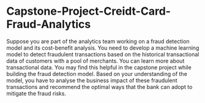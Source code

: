 # Capstone-Project-Creidt-Card-Fraud-Analytics
Suppose you are part of the analytics team working on a fraud detection model and its cost-benefit analysis. 
You need to develop a machine learning model to detect fraudulent transactions based on the historical transactional data of customers with a pool of merchants. 
You can learn more about transactional data. You may find this helpful in the capstone project while building the fraud detection model. Based on your understanding of the model, you have to analyse the business impact of these fraudulent transactions and recommend the optimal ways that the bank can adopt to mitigate the fraud risks.
